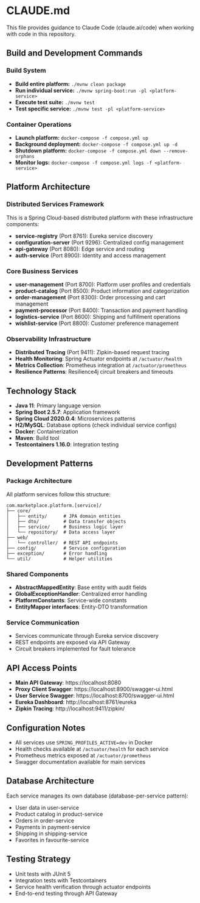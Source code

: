 # CLAUDE.md

This file provides guidance to Claude Code (claude.ai/code) when working with code in this repository.

## Build and Development Commands

### Build System
- **Build entire platform:** `./mvnw clean package`
- **Run individual service:** `./mvnw spring-boot:run -pl <platform-service>`
- **Execute test suite:** `./mvnw test`
- **Test specific service:** `./mvnw test -pl <platform-service>`

### Container Operations
- **Launch platform:** `docker-compose -f compose.yml up`
- **Background deployment:** `docker-compose -f compose.yml up -d`
- **Shutdown platform:** `docker-compose -f compose.yml down --remove-orphans`
- **Monitor logs:** `docker-compose -f compose.yml logs -f <platform-service>`

## Platform Architecture

### Distributed Services Framework
This is a Spring Cloud-based distributed platform with these infrastructure components:

- **service-registry** (Port 8761): Eureka service discovery
- **configuration-server** (Port 9296): Centralized config management
- **api-gateway** (Port 8080): Edge service and routing
- **auth-service** (Port 8900): Identity and access management

### Core Business Services
- **user-management** (Port 8700): Platform user profiles and credentials
- **product-catalog** (Port 8500): Product information and categorization
- **order-management** (Port 8300): Order processing and cart management
- **payment-processor** (Port 8400): Transaction and payment handling
- **logistics-service** (Port 8600): Shipping and fulfillment operations
- **wishlist-service** (Port 8800): Customer preference management

### Observability Infrastructure
- **Distributed Tracing** (Port 9411): Zipkin-based request tracing
- **Health Monitoring**: Spring Actuator endpoints at `/actuator/health`
- **Metrics Collection**: Prometheus integration at `/actuator/prometheus`
- **Resilience Patterns**: Resilience4j circuit breakers and timeouts

## Technology Stack

- **Java 11**: Primary language version
- **Spring Boot 2.5.7**: Application framework
- **Spring Cloud 2020.0.4**: Microservices patterns
- **H2/MySQL**: Database options (check individual service configs)
- **Docker**: Containerization
- **Maven**: Build tool
- **Testcontainers 1.16.0**: Integration testing

## Development Patterns

### Package Architecture
All platform services follow this structure:
```
com.marketplace.platform.[service]/
├── core/
│   ├── entity/      # JPA domain entities
│   ├── dto/         # Data transfer objects
│   ├── service/     # Business logic layer
│   └── repository/  # Data access layer
├── web/
│   └── controller/  # REST API endpoints
├── config/          # Service configuration
├── exception/       # Error handling
└── util/            # Helper utilities
```

### Shared Components
- **AbstractMappedEntity**: Base entity with audit fields
- **GlobalExceptionHandler**: Centralized error handling
- **PlatformConstants**: Service-wide constants
- **EntityMapper interfaces**: Entity-DTO transformation

### Service Communication
- Services communicate through Eureka service discovery
- REST endpoints are exposed via API Gateway
- Circuit breakers implemented for fault tolerance

## API Access Points

- **Main API Gateway**: https://localhost:8080
- **Proxy Client Swagger**: https://localhost:8900/swagger-ui.html
- **User Service Swagger**: https://localhost:8700/swagger-ui.html
- **Eureka Dashboard**: http://localhost:8761/eureka
- **Zipkin Tracing**: http://localhost:9411/zipkin/

## Configuration Notes

- All services use `SPRING_PROFILES_ACTIVE=dev` in Docker
- Health checks available at `/actuator/health` for each service
- Prometheus metrics exposed at `/actuator/prometheus`
- Swagger documentation available for main services

## Database Architecture

Each service manages its own database (database-per-service pattern):
- User data in user-service
- Product catalog in product-service  
- Orders in order-service
- Payments in payment-service
- Shipping in shipping-service
- Favorites in favourite-service

## Testing Strategy

- Unit tests with JUnit 5
- Integration tests with Testcontainers
- Service health verification through actuator endpoints
- End-to-end testing through API Gateway